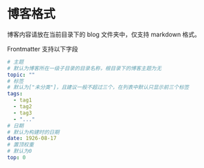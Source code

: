 # 博客格式

博客内容请放在当前目录下的 blog 文件夹中，仅支持 markdown 格式。

Frontmatter 支持以下字段

```yaml
# 主题
# 默认为博客所在一级子目录的目录名称，根目录下的博客主题为无
topic: ""
# 标签
# 默认为["未分类"]，且建议一般不超过三个，在列表中默认只显示前三个标签
tags:
  - tag1
  - tag2
  - tag3
  - "..."
# 日期
# 默认为构建时的日期
date: 1926-08-17
# 置顶权重
# 默认为0
top: 0
```
